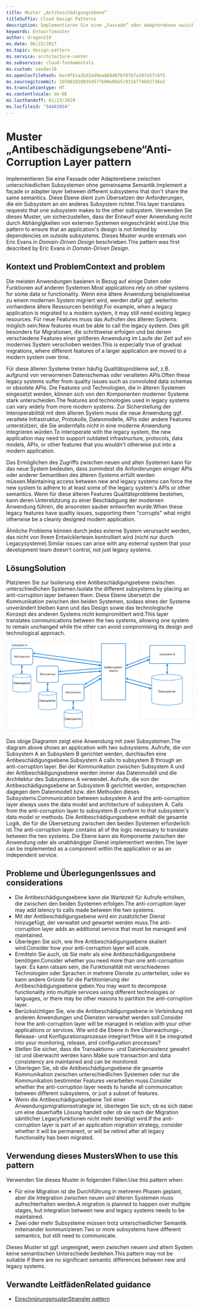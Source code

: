 ```yaml
---
title: Muster „Antibeschädigungsebene“
titleSuffix: Cloud Design Patterns
description: Implementieren Sie eine „Fassade“ oder Adapterebene zwischen einer modernen Anwendung und einem älteren System.
keywords: Entwurfsmuster
author: dragon119
ms.date: 06/23/2017
ms.topic: design-pattern
ms.service: architecture-center
ms.subservice: cloud-fundamentals
ms.custom: seodec18
ms.openlocfilehash: bec9fb1a2bd2ad8eab68d6fbf07bfa197e57cbf5
ms.sourcegitcommit: 1b50810208354577b00e89e5c031b774b02736e2
ms.translationtype: HT
ms.contentlocale: de-DE
ms.lasthandoff: 01/23/2019
ms.locfileid: "54483954"
---
```

# <a name="anti-corruption-layer-pattern"></a><span data-ttu-id="3d417-104">Muster „Antibeschädigungsebene“</span><span class="sxs-lookup"><span data-stu-id="3d417-104">Anti-Corruption Layer pattern</span></span>

<span data-ttu-id="3d417-105">Implementieren Sie eine Fassade oder Adapterebene zwischen unterschiedlichen Subsystemen ohne gemeinsame Semantik.</span><span class="sxs-lookup"><span data-stu-id="3d417-105">Implement a façade or adapter layer between different subsystems that don't share the same semantics.</span></span> <span data-ttu-id="3d417-106">Diese Ebene dient zum Übersetzen der Anforderungen, die ein Subsystem an ein anderes Subsystem richtet.</span><span class="sxs-lookup"><span data-stu-id="3d417-106">This layer translates requests that one subsystem makes to the other subsystem.</span></span> <span data-ttu-id="3d417-107">Verwenden Sie dieses Muster, um sicherzustellen, dass der Entwurf einer Anwendung nicht durch Abhängigkeiten von externen Systemen eingeschränkt wird.</span><span class="sxs-lookup"><span data-stu-id="3d417-107">Use this pattern to ensure that an application's design is not limited by dependencies on outside subsystems.</span></span> <span data-ttu-id="3d417-108">Dieses Muster wurde erstmals von Eric Evans in *Domain-Driven Design* beschrieben.</span><span class="sxs-lookup"><span data-stu-id="3d417-108">This pattern was first described by Eric Evans in *Domain-Driven Design*.</span></span>

## <a name="context-and-problem"></a><span data-ttu-id="3d417-109">Kontext und Problem</span><span class="sxs-lookup"><span data-stu-id="3d417-109">Context and problem</span></span>

<span data-ttu-id="3d417-110">Die meisten Anwendungen basieren in Bezug auf einige Daten oder Funktionen auf anderen Systemen.</span><span class="sxs-lookup"><span data-stu-id="3d417-110">Most applications rely on other systems for some data or functionality.</span></span> <span data-ttu-id="3d417-111">Wenn eine ältere Anwendung beispielsweise zu einem modernen System migriert wird, werden dafür ggf. weiterhin vorhandene ältere Ressourcen benötigt.</span><span class="sxs-lookup"><span data-stu-id="3d417-111">For example, when a legacy application is migrated to a modern system, it may still need existing legacy resources.</span></span> <span data-ttu-id="3d417-112">Für neue Features muss das Aufrufen des älteren Systems möglich sein.</span><span class="sxs-lookup"><span data-stu-id="3d417-112">New features must be able to call the legacy system.</span></span> <span data-ttu-id="3d417-113">Dies gilt besonders für Migrationen, die schrittweise erfolgen und bei denen verschiedene Features einer größeren Anwendung im Laufe der Zeit auf ein modernes System verschoben werden.</span><span class="sxs-lookup"><span data-stu-id="3d417-113">This is especially true of gradual migrations, where different features of a larger application are moved to a modern system over time.</span></span>

<span data-ttu-id="3d417-114">Für diese älteren Systeme treten häufig Qualitätsprobleme auf, z.B. aufgrund von verworrenen Datenschemas oder veralteten APIs.</span><span class="sxs-lookup"><span data-stu-id="3d417-114">Often these legacy systems suffer from quality issues such as convoluted data schemas or obsolete APIs.</span></span> <span data-ttu-id="3d417-115">Die Features und Technologien, die in älteren Systemen eingesetzt werden, können sich von den Komponenten moderner Systeme stark unterscheiden.</span><span class="sxs-lookup"><span data-stu-id="3d417-115">The features and technologies used in legacy systems can vary widely from more modern systems.</span></span> <span data-ttu-id="3d417-116">Zur Sicherstellung der Interoperabilität mit dem älteren System muss die neue Anwendung ggf. veraltete Infrastruktur, Protokolle, Datenmodelle, APIs oder andere Features unterstützen, die Sie andernfalls nicht in eine moderne Anwendung integrieren würden.</span><span class="sxs-lookup"><span data-stu-id="3d417-116">To interoperate with the legacy system, the new application may need to support outdated infrastructure, protocols, data models, APIs, or other features that you wouldn't otherwise put into a modern application.</span></span>

<span data-ttu-id="3d417-117">Das Ermöglichen des Zugriffs zwischen neuen und alten Systemen kann für das neue System bedeuten, dass zumindest die Anforderungen einiger APIs oder anderer Semantiken des älteren Systems erfüllt werden müssen.</span><span class="sxs-lookup"><span data-stu-id="3d417-117">Maintaining access between new and legacy systems can force the new system to adhere to at least some of the legacy system's APIs or other semantics.</span></span> <span data-ttu-id="3d417-118">Wenn für diese älteren Features Qualitätsprobleme bestehen, kann deren Unterstützung zu einer Beschädigung der modernen Anwendung führen, die ansonsten sauber entworfen wurde.</span><span class="sxs-lookup"><span data-stu-id="3d417-118">When these legacy features have quality issues, supporting them "corrupts" what might otherwise be a cleanly designed modern application.</span></span>

<span data-ttu-id="3d417-119">Ähnliche Probleme können durch jedes externe System verursacht werden, das nicht von Ihrem Entwicklerteam kontrolliert wird (nicht nur durch Legacysysteme).</span><span class="sxs-lookup"><span data-stu-id="3d417-119">Similar issues can arise with any external system that your development team doesn't control, not just legacy systems.</span></span>

## <a name="solution"></a><span data-ttu-id="3d417-120">Lösung</span><span class="sxs-lookup"><span data-stu-id="3d417-120">Solution</span></span>

<span data-ttu-id="3d417-121">Platzieren Sie zur Isolierung eine Antibeschädigungsebene zwischen unterschiedlichen Systemen.</span><span class="sxs-lookup"><span data-stu-id="3d417-121">Isolate the different subsystems by placing an anti-corruption layer between them.</span></span> <span data-ttu-id="3d417-122">Diese Ebene übersetzt die Kommunikation zwischen den beiden Systemen, sodass eines der Systeme unverändert bleiben kann und das Design sowie das technologische Konzept des anderen Systems nicht kompromittiert wird.</span><span class="sxs-lookup"><span data-stu-id="3d417-122">This layer translates communications between the two systems, allowing one system to remain unchanged while the other can avoid compromising its design and technological approach.</span></span>

![Diagramm des Musters „Antibeschädigungsebene“](./_images/anti-corruption-layer.png)

<span data-ttu-id="3d417-124">Das obige Diagramm zeigt eine Anwendung mit zwei Subsystemen.</span><span class="sxs-lookup"><span data-stu-id="3d417-124">The diagram above shows an application with two subsystems.</span></span> <span data-ttu-id="3d417-125">Aufrufe, die von Subsystem A an Subsystem B gerichtet werden, durchlaufen eine Antibeschädigungsebene.</span><span class="sxs-lookup"><span data-stu-id="3d417-125">Subsystem A calls to subsystem B through an anti-corruption layer.</span></span> <span data-ttu-id="3d417-126">Bei der Kommunikation zwischen Subsystem A und der Antibeschädigungsebene werden immer das Datenmodell und die Architektur des Subsystems A verwendet. Aufrufe, die von der Antibeschädigungsebene an Subsystem B gerichtet werden, entsprechen dagegen dem Datenmodell bzw. den Methoden dieses Subsystems.</span><span class="sxs-lookup"><span data-stu-id="3d417-126">Communication between subsystem A and the anti-corruption layer always uses the data model and architecture of subsystem A. Calls from the anti-corruption layer to subsystem B conform to that subsystem's data model or methods.</span></span> <span data-ttu-id="3d417-127">Die Antibeschädigungsebene enthält die gesamte Logik, die für die Übersetzung zwischen den beiden Systemen erforderlich ist.</span><span class="sxs-lookup"><span data-stu-id="3d417-127">The anti-corruption layer contains all of the logic necessary to translate between the two systems.</span></span> <span data-ttu-id="3d417-128">Die Ebene kann als Komponente zwischen der Anwendung oder als unabhängiger Dienst implementiert werden.</span><span class="sxs-lookup"><span data-stu-id="3d417-128">The layer can be implemented as a component within the application or as an independent service.</span></span>

## <a name="issues-and-considerations"></a><span data-ttu-id="3d417-129">Probleme und Überlegungen</span><span class="sxs-lookup"><span data-stu-id="3d417-129">Issues and considerations</span></span>

- <span data-ttu-id="3d417-130">Die Antibeschädigungsebene kann die Wartezeit für Aufrufe erhöhen, die zwischen den beiden Systemen erfolgen.</span><span class="sxs-lookup"><span data-stu-id="3d417-130">The anti-corruption layer may add latency to calls made between the two systems.</span></span>
- <span data-ttu-id="3d417-131">Mit der Antibeschädigungsebene wird ein zusätzlicher Dienst hinzugefügt, der verwaltet und gewartet werden muss.</span><span class="sxs-lookup"><span data-stu-id="3d417-131">The anti-corruption layer adds an additional service that must be managed and maintained.</span></span>
- <span data-ttu-id="3d417-132">Überlegen Sie sich, wie Ihre Antibeschädigungsebene skaliert wird.</span><span class="sxs-lookup"><span data-stu-id="3d417-132">Consider how your anti-corruption layer will scale.</span></span>
- <span data-ttu-id="3d417-133">Ermitteln Sie auch, ob Sie mehr als eine Antibeschädigungsebene benötigen.</span><span class="sxs-lookup"><span data-stu-id="3d417-133">Consider whether you need more than one anti-corruption layer.</span></span> <span data-ttu-id="3d417-134">Es kann ratsam sein, die Funktionalität mit verschiedenen Technologien oder Sprachen in mehrere Dienste zu unterteilen, oder es kann andere Gründe für die Partitionierung der Antibeschädigungsebene geben.</span><span class="sxs-lookup"><span data-stu-id="3d417-134">You may want to decompose functionality into multiple services using different technologies or languages, or there may be other reasons to partition the anti-corruption layer.</span></span>
- <span data-ttu-id="3d417-135">Berücksichtigen Sie, wie die Antibeschädigungsebene in Verbindung mit anderen Anwendungen und Diensten verwaltet werden soll.</span><span class="sxs-lookup"><span data-stu-id="3d417-135">Consider how the anti-corruption layer will be managed in relation with your other applications or services.</span></span> <span data-ttu-id="3d417-136">Wie wird die Ebene in Ihre Überwachungs-, Release- und Konfigurationsprozesse integriert?</span><span class="sxs-lookup"><span data-stu-id="3d417-136">How will it be integrated into your monitoring, release, and configuration processes?</span></span>
- <span data-ttu-id="3d417-137">Stellen Sie sicher, dass die Transaktions- und Datenkonsistenz gewahrt ist und überwacht werden kann.</span><span class="sxs-lookup"><span data-stu-id="3d417-137">Make sure transaction and data consistency are maintained and can be monitored.</span></span>
- <span data-ttu-id="3d417-138">Überlegen Sie, ob die Antibeschädigungsebene die gesamte Kommunikation zwischen unterschiedlichen Systemen oder nur die Kommunikation bestimmter Features verarbeiten muss.</span><span class="sxs-lookup"><span data-stu-id="3d417-138">Consider whether the anti-corruption layer needs to handle all communication between different subsystems, or just a subset of features.</span></span>
- <span data-ttu-id="3d417-139">Wenn die Antibeschädigungsebene Teil einer Anwendungsmigrationsstrategie ist, überlegen Sie sich, ob es sich dabei um eine dauerhafte Lösung handelt oder ob sie nach der Migration sämtlicher Legacyfunktionen nicht mehr benötigt wird.</span><span class="sxs-lookup"><span data-stu-id="3d417-139">If the anti-corruption layer is part of an application migration strategy, consider whether it will be permanent, or will be retired after all legacy functionality has been migrated.</span></span>

## <a name="when-to-use-this-pattern"></a><span data-ttu-id="3d417-140">Verwendung dieses Musters</span><span class="sxs-lookup"><span data-stu-id="3d417-140">When to use this pattern</span></span>

<span data-ttu-id="3d417-141">Verwenden Sie dieses Muster in folgenden Fällen:</span><span class="sxs-lookup"><span data-stu-id="3d417-141">Use this pattern when:</span></span>

- <span data-ttu-id="3d417-142">Für eine Migration ist die Durchführung in mehreren Phasen geplant, aber die Integration zwischen neuen und älteren Systemen muss aufrechterhalten werden.</span><span class="sxs-lookup"><span data-stu-id="3d417-142">A migration is planned to happen over multiple stages, but integration between new and legacy systems needs to be maintained.</span></span>
- <span data-ttu-id="3d417-143">Zwei oder mehr Subsysteme müssen trotz unterschiedlicher Semantik miteinander kommunizieren.</span><span class="sxs-lookup"><span data-stu-id="3d417-143">Two or more subsystems have different semantics, but still need to communicate.</span></span>

<span data-ttu-id="3d417-144">Dieses Muster ist ggf. ungeeignet, wenn zwischen neuem und altem System keine semantischen Unterschiede bestehen.</span><span class="sxs-lookup"><span data-stu-id="3d417-144">This pattern may not be suitable if there are no significant semantic differences between new and legacy systems.</span></span>

## <a name="related-guidance"></a><span data-ttu-id="3d417-145">Verwandte Leitfäden</span><span class="sxs-lookup"><span data-stu-id="3d417-145">Related guidance</span></span>

- [<span data-ttu-id="3d417-146">Einschnürungsmuster</span><span class="sxs-lookup"><span data-stu-id="3d417-146">Strangler pattern</span></span>](./strangler.md)
